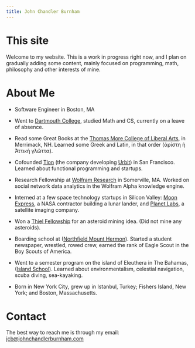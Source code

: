 ```yaml
---
title: John Chandler Burnham
---
```


# This site
Welcome to my website. This is a work in progress right now, and I plan on
gradually adding some content, mainly focused on programming, math, philosophy
and other interests of mine.

# About Me

  - Software Engineer in Boston, MA
     
  - Went to [Dartmouth College](dartmouth.edu), studied Math and CS, currently
    on a leave of absence.

  - Read some Great Books at the [Thomas More College of Liberal
    Arts](http://www.thomasmorecollege.edu/), in Merrimack, NH.
    Learned some Greek and Latin, in that order (ἀρίστη ὴ Ἀττική γλῶττα).

  - Cofounded [Tlon](tlon.io) (the company developing [Urbit](urbit.org))
    in San Francisco. Learned about functional programming and startups.

  - Research Fellowship at [Wolfram Research](www.wolfram.com) in Somerville,
    MA.  Worked on social network data analytics in the Wolfram Alpha knowledge
    engine. 

  - Interned at a few space technology startups in Silicon Valley: 
    [Moon Express](moonexpress.com), a NASA contractor building a lunar lander,
    and [Planet Labs](www.planet.com), a satellite imaging company.

  - Won a [Thiel Fellowship](thielfellowship.org) for an asteroid mining idea.
    (Did not mine any asteroids).

  - Boarding school at ([Northfield Mount Hermon](www.nmhschool.org)).  Started
    a student newspaper, wrestled, rowed crew, earned the rank of Eagle Scout
    in the Boy Scouts of America.

  - Went to a semester program on the island of Eleuthera in The Bahamas,
    ([Island School](www.islandschool.org)). Learned about environmentalism,
    celestial navigation, scuba diving, sea-kayaking. 

  - Born in New York City, grew up in Istanbul, Turkey; Fishers Island, New
    York; and Boston, Massachusetts. 

# Contact

The best way to reach me is through my email: [jcb@johnchandlerburnham.com](mailto:jcb@johnchandlerburnham.com)


